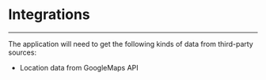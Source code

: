 # Integrations
<hr/>

The application will need to get the following kinds of data from third-party sources:

- Location data from GoogleMaps API
